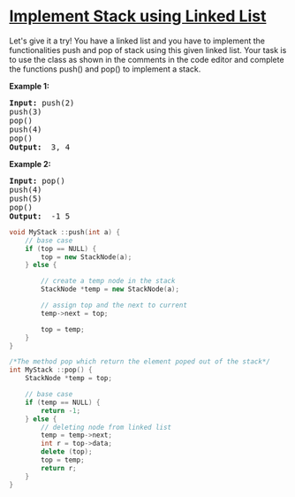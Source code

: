 # [Implement Stack using Linked List ](https://practice.geeksforgeeks.org/problems/implement-stack-using-linked-list/1/?category[]=Linked%20List&category[]=Linked%20List&difficulty[]=-2&difficulty[]=-1&page=1&query=category[]Linked%20Listdifficulty[]-2difficulty[]-1page1category[]Linked%20List)
<p>Let's give it a try! You have a linked list and you have to implement the functionalities push and pop of stack using this given linked list. Your task is to use the class as shown in the comments in the code editor and complete the functions push() and pop() to implement a stack. </p>

<div>
<p><strong>Example 1:</strong></p>

<pre><strong>Input: </strong><span id="example-input-1-1">push(2)
push(3)
pop()
push(4) 
pop()</span>
<strong>Output: </strong><span id="example-output-1"> 3, 4
</pre>

<div>
<p><strong>Example 2:</strong></p>

<pre><strong>Input: </strong><span id="example-input-1-1">pop()
push(4)
push(5)
pop()</span>
<strong>Output: </strong><span id="example-output-1"> -1 5 
</pre>


</div>
</div>

```cpp
void MyStack ::push(int a) {
    // base case
    if (top == NULL) {
        top = new StackNode(a);
    } else {

        // create a temp node in the stack
        StackNode *temp = new StackNode(a);

        // assign top and the next to current
        temp->next = top;

        top = temp;
    }
}

/*The method pop which return the element poped out of the stack*/
int MyStack ::pop() {
    StackNode *temp = top;

    // base case
    if (temp == NULL) {
        return -1;
    } else {
        // deleting node from linked list
        temp = temp->next;
        int r = top->data;
        delete (top);
        top = temp;
        return r;
    }
}

```

